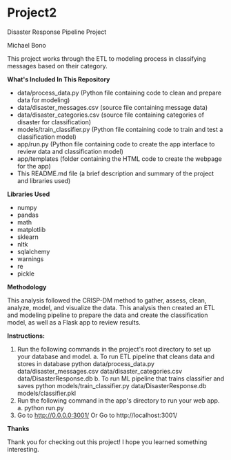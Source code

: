 # Project2
Disaster Response Pipeline Project

Michael Bono


This project works through the ETL to modeling process in classifying messages based on their category.


**What's Included In This Repository**

- data/process_data.py (Python file containing code to clean and prepare data for modeling)
- data/disaster_messages.csv (source file containing message data)
- data/disaster_categories.csv (source file containing categories of disaster for classification)
- models/train_classifier.py (Python file containing code to train and test a classification model)
- app/run.py (Python file containing code to create the app interface to review data and classification model)
- app/templates (folder containing the HTML code to create the webpage for the app)
- This README.md file (a brief description and summary of the project and libraries used)

**Libraries Used**

- numpy
- pandas
- math
- matplotlib
- sklearn
- nltk
- sqlalchemy
- warnings
- re
- pickle

**Methodology**

This analysis followed the CRISP-DM method to gather, assess, clean, analyze, model, and visualize the data. This analysis then created an ETL and modeling pipeline to prepare the data and create the classification model, as well as a Flask app to review results.

**Instructions:**
1. Run the following commands in the project's root directory to set up your database and model.
    a. To run ETL pipeline that cleans data and stores in database python data/process_data.py data/disaster_messages.csv data/disaster_categories.csv data/DisasterResponse.db
    b. To run ML pipeline that trains classifier and saves python models/train_classifier.py data/DisasterResponse.db models/classifier.pkl
2. Run the following command in the app's directory to run your web app.
    a. python run.py
3. Go to http://0.0.0.0:3001/ Or Go to http://localhost:3001/

**Thanks**

Thank you for checking out this project! I hope you learned something interesting.
